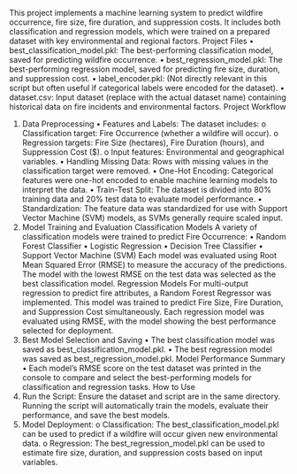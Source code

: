 This project implements a machine learning system to predict wildfire occurrence, fire size, fire duration, and suppression costs. It includes both classification and regression models, which were trained on a prepared dataset with key environmental and regional factors.
Project Files
•	best_classification_model.pkl: The best-performing classification model, saved for predicting wildfire occurrence.
•	best_regression_model.pkl: The best-performing regression model, saved for predicting fire size, duration, and suppression cost.
•	label_encoder.pkl: (Not directly relevant in this script but often useful if categorical labels were encoded for the dataset).
•	dataset.csv: Input dataset (replace with the actual dataset name) containing historical data on fire incidents and environmental factors.
Project Workflow
1. Data Preprocessing
•	Features and Labels: The dataset includes:
o	Classification target: Fire Occurrence (whether a wildfire will occur).
o	Regression targets: Fire Size (hectares), Fire Duration (hours), and Suppression Cost ($).
o	Input features: Environmental and geographical variables.
•	Handling Missing Data: Rows with missing values in the classification target were removed.
•	One-Hot Encoding: Categorical features were one-hot encoded to enable machine learning models to interpret the data.
•	Train-Test Split: The dataset is divided into 80% training data and 20% test data to evaluate model performance.
•	Standardization: The feature data was standardized for use with Support Vector Machine (SVM) models, as SVMs generally require scaled input.
2. Model Training and Evaluation
Classification Models
A variety of classification models were trained to predict Fire Occurrence:
•	Random Forest Classifier
•	Logistic Regression
•	Decision Tree Classifier
•	Support Vector Machine (SVM)
Each model was evaluated using Root Mean Squared Error (RMSE) to measure the accuracy of the predictions. The model with the lowest RMSE on the test data was selected as the best classification model.
Regression Models
For multi-output regression to predict fire attributes, a Random Forest Regressor was implemented. This model was trained to predict Fire Size, Fire Duration, and Suppression Cost simultaneously.
Each regression model was evaluated using RMSE, with the model showing the best performance selected for deployment.
3. Best Model Selection and Saving
•	The best classification model was saved as best_classification_model.pkl.
•	The best regression model was saved as best_regression_model.pkl.
Model Performance Summary
•	Each model’s RMSE score on the test dataset was printed in the console to compare and select the best-performing models for classification and regression tasks.
How to Use
1.	Run the Script: Ensure the dataset and script are in the same directory. Running the script will automatically train the models, evaluate their performance, and save the best models.
2.	Model Deployment:
o	Classification: The best_classification_model.pkl can be used to predict if a wildfire will occur given new environmental data.
o	Regression: The best_regression_model.pkl can be used to estimate fire size, duration, and suppression costs based on input variables.
